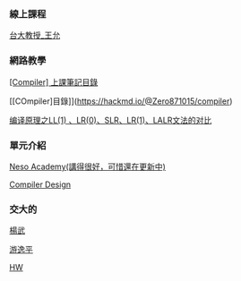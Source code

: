 ### 線上課程
[台大教授_王允](http://cc.ee.ntu.edu.tw/~farn/courses/Compiler/2022.fall/)

### 網路教學
[[Compiler] 上課筆記目錄](https://aprilyang.home.blog/2021/04/23/compiler-note-outline/)

[[COmpiler]目錄]](https://hackmd.io/@Zero871015/compiler)

[编译原理之LL(1) 、LR(0)、SLR、LR(1)、LALR文法的对比](https://blog.csdn.net/zuzhiang/article/details/79047743)

### 單元介紹
[Neso Academy(講得很好，可惜還在更新中)](https://www.youtube.com/@nesoacademy/videos)

[Compiler Design](https://www.youtube.com/playlist?list=PLEbnTDJUr_IcPtUXFy2b1sGRPsLFMghhS)

### 交大的
[楊武](https://hackmd.io/1OBQAda9R7C-ufE0ski4Xg)

[游逸平](https://hackmd.io/j2UzyvAlTA2Bwz_8jQiz7w#%E5%BB%BA%E7%AB%8BSyntax-tree)

[HW](https://github.com/kaocy/NCTU-Compiler)
